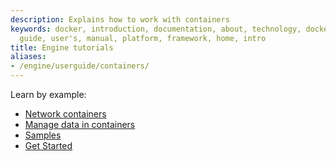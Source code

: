 ```yaml
---
description: Explains how to work with containers
keywords: docker, introduction, documentation, about, technology, docker.io, user,
  guide, user's, manual, platform, framework, home, intro
title: Engine tutorials
aliases:
- /engine/userguide/containers/
---
```


Learn by example:

* [Network containers](networkingcontainers.md)
* [Manage data in containers](/engine/storage/volumes.md)
* [Samples](../../samples/index.md)
* [Get Started](../../guides/getting-started/_index.md)
